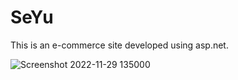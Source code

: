 # SeYu

This is an e-commerce site developed using asp.net.

![Screenshot 2022-11-29 135000](https://user-images.githubusercontent.com/60012262/204511658-b0b31401-ee1f-4ccd-891e-2d6aefa0d961.png)
